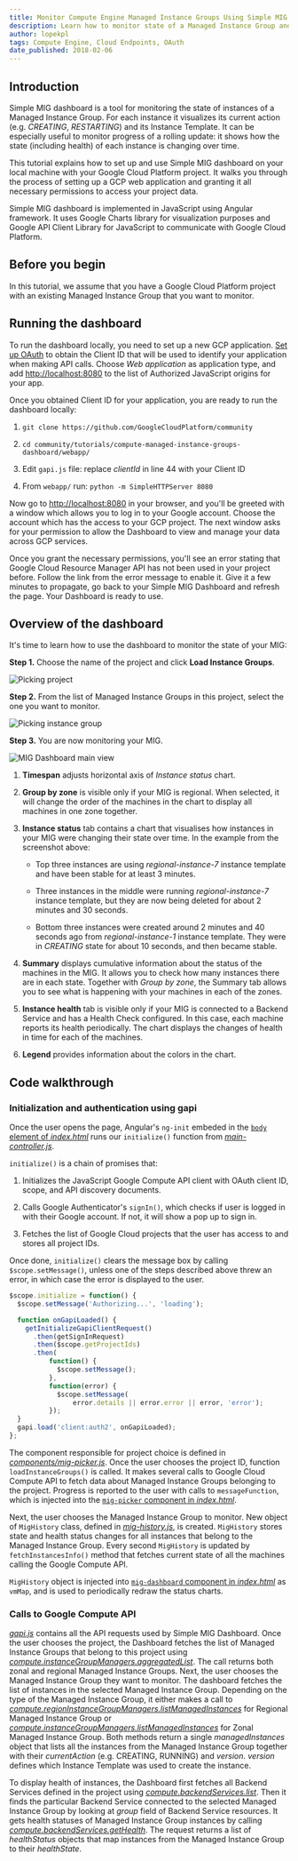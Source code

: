 ```yaml
---
title: Monitor Compute Engine Managed Instance Groups Using Simple MIG Dashboard
description: Learn how to monitor state of a Managed Instance Group and visualize it in a JavaScript application.
author: lopekpl
tags: Compute Engine, Cloud Endpoints, OAuth
date_published: 2018-02-06
---
```


## Introduction

Simple MIG dashboard is a tool for monitoring the state of instances of
a Managed Instance Group. For each instance it visualizes its current
action (e.g. *CREATING*, *RESTARTING*) and its Instance Template. It can be
especially useful to monitor progress of a rolling update: it shows how
the state (including health) of each instance is changing over time.

This tutorial explains how to set up and use Simple MIG dashboard on
your local machine with your Google Cloud Platform project. It walks you
through the process of setting up a GCP web application and granting it
all necessary permissions to access your project data.

Simple MIG dashboard is implemented in JavaScript using Angular
framework. It uses Google Charts library for visualization purposes and
Google API Client Library for JavaScript to communicate with Google
Cloud Platform.

## Before you begin

In this tutorial, we assume that you have a Google Cloud Platform
project with an existing Managed Instance Group that you want to monitor.

## Running the dashboard

To run the dashboard locally, you need to set up a new GCP application.
[Set up OAuth](https://support.google.com/cloud/answer/6158849?hl=en&ref_topic=6262490) to obtain the Client ID that will be used to identify your application when
making API calls. Choose *Web application* as application type, and add
[http://localhost:8080](http://localhost:8000) to the list
of Authorized JavaScript origins for your app.

Once you obtained Client ID for your application, you are ready to run
the dashboard locally:

1.  `git clone https://github.com/GoogleCloudPlatform/community`

2.  `cd community/tutorials/compute-managed-instance-groups-dashboard/webapp/`

3.  Edit `gapi.js` file: replace *clientId* in line 44 with your Client ID

4.  From `webapp/` run: `python -m SimpleHTTPServer 8080`

Now go to [http://localhost:8080](http://localhost:8080)
in your browser, and you'll be greeted with a window which allows you to
log in to your Google account. Choose the account which has the access
to your GCP project. The next window asks for your
permission to allow the Dashboard to view and manage your data across
GCP services.

Once you grant the necessary permissions, you'll see an error stating
that Google Cloud Resource Manager API has not been used in your project
before. Follow the link from the error message to enable it. Give it a
few minutes to propagate, go back to your Simple MIG Dashboard and
refresh the page. Your Dashboard is ready to use.

## Overview of the dashboard

It's time to learn how to use the dashboard to monitor the state of your
MIG:

**Step 1.** Choose the name of the project and click **Load Instance Groups**.

![Picking project](https://storage.googleapis.com/gcp-community/tutorials/compute-managed-instance-groups-dashboard/step1.png)

**Step 2.** From the list of Managed Instance Groups in this project, select
the one you want to monitor.

![Picking instance group](https://storage.googleapis.com/gcp-community/tutorials/compute-managed-instance-groups-dashboard/step2.png)

**Step 3.** You are now monitoring your MIG.

![MIG Dashboard main view](https://storage.googleapis.com/gcp-community/tutorials/compute-managed-instance-groups-dashboard/step3.png)

1.  **Timespan** adjusts horizontal axis of *Instance status* chart.

2.  **Group by zone** is visible only if your MIG is regional. When selected, it will change the order of the machines in the chart to display all machines in one zone together.

3.  **Instance status** tab contains a chart that visualises how instances in your MIG were changing their state over time. In the example from the screenshot above:

    -   Top three instances are using *regional-instance-7* instance template and have been stable for at least 3 minutes.

    -   Three instances in the middle were running *regional-instance-7* instance template, but they are now being deleted for about 2 minutes and 30 seconds.

    -   Bottom three instances were created around 2 minutes and 40 seconds ago from *regional-instance-1* instance template. They were in *CREATING* state for about 10 seconds, and then became stable.

4.  **Summary** displays cumulative information about the status of the machines in the MIG. It allows you to check how many instances there are in each state. Together with *Group by zone*, the Summary tab allows you to see what is happening with your machines in each of the zones.

5.  **Instance health** tab is visible only if your MIG is connected to a Backend Service and has a Health Check configured. In this case, each machine reports its health periodically. The chart displays the changes of health in time for each of the machines.

6.  **Legend** provides information about the colors in the chart.

## Code walkthrough

### Initialization and authentication using gapi

Once the user opens the page, Angular's `ng-init` embeded in the
[`body` element of *index.html*][index] runs our `initialize()` function from
[*main-controller.js*][main-controller].

`initialize()` is a chain of promises that:

1.  Initializes the JavaScript Google Compute API client with OAuth client ID, scope, and API discovery documents.

2.  Calls Google Authenticator's `signIn()`, which checks if user is logged in with their Google account. If not, it will show a pop up to sign in.

3.  Fetches the list of Google Cloud projects that the user has access to and stores all project IDs.

Once done, `initialize()` clears the message box by calling
`$scope.setMessage()`, unless one of the steps described above threw an
error, in which case the error is displayed to the user.

```js
$scope.initialize = function() {
  $scope.setMessage('Authorizing...', 'loading');

  function onGapiLoaded() {
    getInitializeGapiClientRequest()
      .then(getSignInRequest)
      .then($scope.getProjectIds)
      .then(
          function() {
            $scope.setMessage();
          },
          function(error) {
            $scope.setMessage(
                error.details || error.error || error, 'error');
          });
  }
  gapi.load('client:auth2', onGapiLoaded);
};
```

The component responsible for project choice is defined in
[*components/mig-picker.js*][mig-picker]. Once the user chooses the project ID, function
`loadInstanceGroups()` is called. It makes several calls to Google Cloud
Compute API to fetch data about Managed Instance Groups belonging to the
project. Progress is reported to the user with calls to `messageFunction`,
which is injected into the [`mig-picker` component in *index.html*][index].

Next, the user chooses the Managed Instance Group to monitor. New object
of `MigHistory` class, defined in [*mig-history.js*][mig-history], is created. `MigHistory`
stores state and health status changes for all instances that belong to
the Managed Instance Group. Every second `MigHistory` is updated by
`fetchInstancesInfo()` method that fetches current state of all the
machines calling the Google Compute API.

`MigHistory` object is injected into
[`mig-dashboard` component in *index.html*][index] as `vmMap`, and is used to
periodically redraw the status charts.

### Calls to Google Compute API

[*gapi.js*][gapi] contains all the API requests used by Simple MIG Dashboard. Once the user chooses the project, the Dashboard fetches the list of Managed Instance Groups that belong to this project using [*compute.instanceGroupManagers.aggregatedList*][igms-list]. The call returns both zonal and regional Managed Instance Groups. Next, the user chooses the Managed Instance Group they want to monitor. The dashboard fetches the list of instances in the selected Managed Instance Group. Depending on the type of the Managed Instance Group, it either makes a call to [*compute.regionInstanceGroupManagers.listManagedInstances*][rmig-list] for Regional Managed Instance Group or [*compute.instanceGroupManagers.listManagedInstances*][mig-list] for Zonal Managed Instance Group. Both methods return a single *managedInstances* object that lists all the instances from the Managed Instance Group together with their  *currentAction* (e.g. CREATING, RUNNING) and *version*. *version* defines which Instance Template was used to create the instance.

To display health of instances, the Dashboard first fetches all Backend Services defined in the project using [*compute.backendServices.list*][bs-list]. Then it finds the particular Backend Service connected to the selected Managed Instance Group by looking at *group* field of Backend Service resources. It gets health statuses of Managed Instance Group instances by calling [*compute.backendServices.getHealth*][get-health]. The request returns a list of *healthStatus* objects that map instances from the Managed Instance Group to their *healthState*.


[index]: https://github.com/GoogleCloudPlatform/community/blob/master/tutorials/compute-managed-instance-groups-dashboard/webapp/index.html

[main-controller]: https://github.com/GoogleCloudPlatform/community/blob/master/tutorials/compute-managed-instance-groups-dashboard/webapp/main-controller.js

[mig-picker]: https://github.com/GoogleCloudPlatform/community/blob/master/tutorials/compute-managed-instance-groups-dashboard/webapp/components/mig-picker.js

[mig-history]: https://github.com/GoogleCloudPlatform/community/blob/master/tutorials/compute-managed-instance-groups-dashboard/webapp/mig-history.js

[gapi]: https://github.com/GoogleCloudPlatform/community/blob/master/tutorials/compute-managed-instance-groups-dashboard/webapp/gapi.js

[igms-list]: https://cloud.google.com/compute/docs/reference/rest/beta/instanceGroupManagers/aggregatedList

[mig-list]: https://cloud.google.com/compute/docs/reference/rest/beta/instanceGroupManagers/listManagedInstances

[rmig-list]: https://cloud.google.com/compute/docs/reference/rest/beta/regionInstanceGroupManagers/listManagedInstances

[bs-list]: https://cloud.google.com/compute/docs/reference/rest/beta/backendServices/list

[get-health]: https://cloud.google.com/compute/docs/reference/rest/beta/backendServices/getHealth
